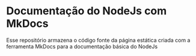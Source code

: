# Documentação do NodeJs com MkDocs
Esse repositório armazena o código fonte da página estática criada com a ferramenta MkDocs para a documentação básica do NodeJs
